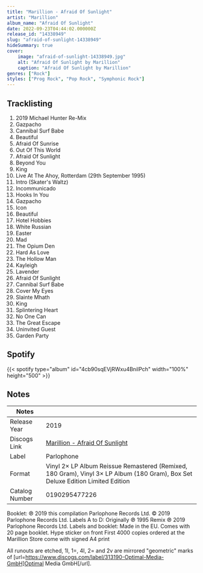```yaml
---
title: "Marillion - Afraid Of Sunlight"
artist: "Marillion"
album_name: "Afraid Of Sunlight"
date: 2022-09-23T04:44:02.000000Z
release_id: "14338949"
slug: "afraid-of-sunlight-14338949"
hideSummary: true
cover:
    image: "afraid-of-sunlight-14338949.jpg"
    alt: "Afraid Of Sunlight by Marillion"
    caption: "Afraid Of Sunlight by Marillion"
genres: ["Rock"]
styles: ["Prog Rock", "Pop Rock", "Symphonic Rock"]
---
```


## Tracklisting
1. 2019 Michael Hunter Re-Mix
2. Gazpacho
3. Cannibal Surf Babe
4. Beautiful
5. Afraid Of Sunrise
6. Out Of This World
7. Afraid Of Sunlight
8. Beyond You
9. King
10. Live At The Ahoy, Rotterdam (29th September 1995)
11. Intro (Skater's Waltz)
12. Incommunicado
13. Hooks In You
14. Gazpacho
15. Icon
16. Beautiful
17. Hotel Hobbies
18. White Russian
19. Easter
20. Mad
21. The Opium Den
22. Hard As Love
23. The Hollow Man
24. Kayleigh
25. Lavender
26. Afraid Of Sunlight
27. Cannibal Surf Babe
28. Cover My Eyes
29. Slainte Mhath
30. King
31. Splintering Heart
32. No One Can
33. The Great Escape
34. Uninvited Guest
35. Garden Party


## Spotify
{{< spotify type="album" id="4cb90sqEVjRWxu4BnilPch" width="100%" height="500" >}}



## Notes
| Notes          |             |
| ---------------| ----------- |
| Release Year   | 2019 |
| Discogs Link   | [Marillion - Afraid Of Sunlight](https://www.discogs.com/release/14338949-Marillion-Afraid-Of-Sunlight) |
| Label          | Parlophone |
| Format         | Vinyl 2× LP Album Reissue Remastered (Remixed, 180 Gram), Vinyl 3× LP Album (180 Gram), Box Set Deluxe Edition Limited Edition |
| Catalog Number | 0190295477226 |

Booklet: ℗ 2019 this compilation Parlophone Records Ltd. © 2019 Parlophone Records Ltd.
Labels A to D: Originally ℗ 1995 Remix ℗ 2019 Parlophone Records Ltd.
Labels and booklet: Made in the EU.
Comes with 20 page booklet.
Hype sticker on front
First 4000 copies ordered at the Marillion Store come with signed A4 print

All runouts are etched, 1I, 1=, 4I, 2= and 2v are mirrored "geometric" marks of [url=https://www.discogs.com/label/313190-Optimal-Media-GmbH]Optimal Media GmbH[/url]. 

